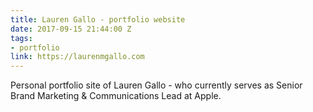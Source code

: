 ```yaml
---
title: Lauren Gallo - portfolio website
date: 2017-09-15 21:44:00 Z
tags:
- portfolio
link: https://laurenmgallo.com
---
```


Personal portfolio site of Lauren Gallo - who currently serves as Senior Brand Marketing & Communications Lead at Apple. 